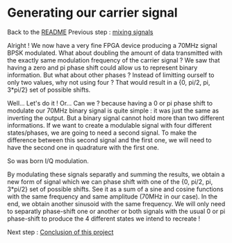 # Generating our carrier signal
Back to the [README](../README.md)
Previous step : [mixing signals](4_Mixing_Signals.md)

Alright ! We now have a very fine FPGA device producing a 70MHz signal BPSK modulated. What about doubling the amount of data transmitted with the exactly same modulation frequency of the carrier signal ?
We saw that having a zero and pi phase shift could allow us to represent binary information. But what about other phases ? Instead of limitting ourself to only two values, why not using four ? That would result in a {0, pi/2, pi, 3*pi/2} set of possible shifts.

Well... Let's do it ! Or... Can we ? because having a 0 or pi phase shift to modulate our 70MHz binary signal is quite simple : it was just the same as inverting the output. But a binary signal cannot hold more than two different informations. If we want to create a modulable signal with four different states/phases, we are going to need a second signal. To make the difference between this second signal and the first one, we will need to have the second one in quadrature with the first one. 

So was born I/Q modulation. 

By modulating these signals separatly and summing the results, we obtain a new form of signal which we can phase shift with one of the {0, pi/2, pi, 3*pi/2} set of possible shifts. 
See it as a sum of a sine and cosine functions with the same frequency and same amplitude (70MHz in our case). In the end, we obtain another sinusoid with the same frequency. We will only need to separatly phase-shift one or another or both signals with the usual 0 or pi phase-shift to produce the 4 different states we intend to recreate !



Next step : [Conclusion of this project](6_Conclusion.md) 
